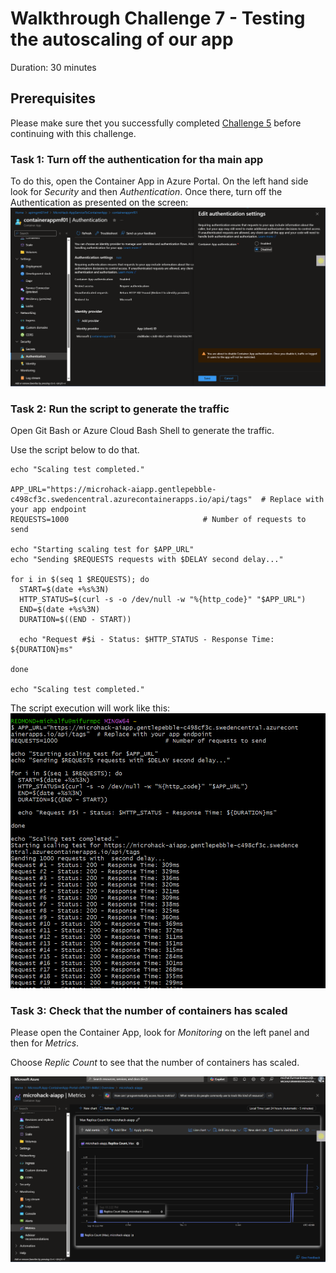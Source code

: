 # Walkthrough Challenge 7 - Testing the autoscaling of our app

Duration: 30 minutes

## Prerequisites
Please make sure thet you successfully completed [Challenge 5](../challenge-5/solution.md) before continuing with this challenge.

### **Task 1: Turn off the authentication for tha main app**

To do this, open the Container App in Azure Portal.
On the left hand side look for *Security* and then *Authentication*.
Once there, turn off the Authentication as presented on the screen:
![image](./img/challenge7-turnOffAuth.png)

### **Task 2: Run the script to generate the traffic**

Open Git Bash or Azure Cloud Bash Shell to generate the traffic. 

Use the script below to do that.

```
echo "Scaling test completed."

APP_URL="https://microhack-aiapp.gentlepebble-c498cf3c.swedencentral.azurecontainerapps.io/api/tags"  # Replace with your app endpoint
REQUESTS=1000                              # Number of requests to send

echo "Starting scaling test for $APP_URL"
echo "Sending $REQUESTS requests with $DELAY second delay..."

for i in $(seq 1 $REQUESTS); do
  START=$(date +%s%3N)
  HTTP_STATUS=$(curl -s -o /dev/null -w "%{http_code}" "$APP_URL")
  END=$(date +%s%3N)
  DURATION=$((END - START))

  echo "Request #$i - Status: $HTTP_STATUS - Response Time: ${DURATION}ms"

done

echo "Scaling test completed."
```

The script execution will work like this:
![image](./img/challenge7-curl.png)

### **Task 3: Check that the number of containers has scaled**

Please open the Container App, look for *Monitoring* on the left panel and then for *Metrics*.

Choose *Replic Count* to see that the number of containers has scaled.

![image](./img/challenge7-scaling.png)
